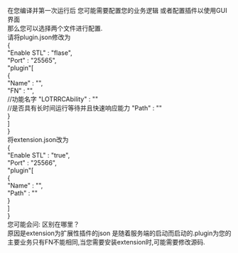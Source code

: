 在您编译并第一次运行后 您可能需要配置您的业务逻辑 或者配置插件以使用GUI界面<br>
那么您可以选择两个文件进行配置.<br>
请将plugin.json修改为<br>
{<br>
    "Enable STL" : "flase",<br>
    "Port" : "25565",<br>
    "plugin"[<br>
        {<br>
            "Name" : "",<br>
            "FN" : "",<br>//功能名字
            "LOTRRCAbility" : ""<br>//是否具有长时间运行等待并且快速响应能力
            "Path" : ""<br>
        }<br>
    ]<br>
}<br>
将extension.json改为<br>
{<br>
    "Enable STL" : "true",<br>
    "Port" : "25566",<br>
    "plugin"[<br>
        {<br>
            "Name" : "",<br>
            "Path" : ""<br>
        }<br>
    ]<br>
}<br>
您可能会问: 区别在哪里？<br>
原因是extension为扩展性插件的json 是随着服务端的启动而启动的.plugin为您的主要业务只有FN不能相同,当您需要安装extension时,可能需要修改源码.
